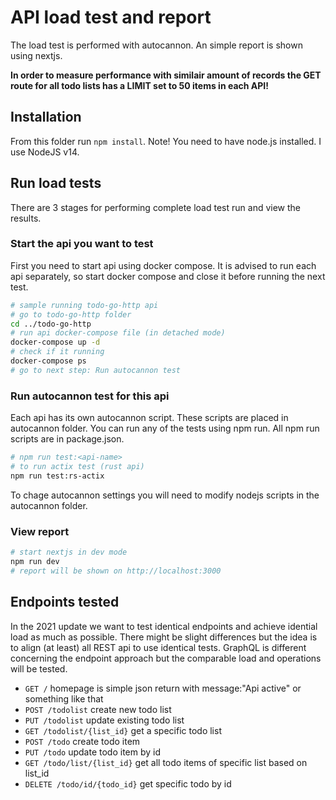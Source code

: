 # API load test and report

The load test is performed with autocannon. An simple report is shown using nextjs.

**In order to measure performance with similair amount of records the GET route for all todo lists has a LIMIT set to 50 items in each API!**

## Installation

From this folder run `npm install`. Note! You need to have node.js installed. I use NodeJS v14.

## Run load tests

There are 3 stages for performing complete load test run and view the results.

### Start the api you want to test

First you need to start api using docker compose. It is advised to run each api separately, so start docker compose and close it before running the next test.

```bash
# sample running todo-go-http api
# go to todo-go-http folder
cd ../todo-go-http
# run api docker-compose file (in detached mode)
docker-compose up -d
# check if it running
docker-compose ps
# go to next step: Run autocannon test
```

### Run autocannon test for this api

Each api has its own autocannon script. These scripts are placed in autocannon folder. You can run any of the tests using npm run. All npm run scripts are in package.json.

```bash
# npm run test:<api-name>
# to run actix test (rust api)
npm run test:rs-actix
```

To chage autocannon settings you will need to modify nodejs scripts in the autocannon folder.

### View report

```bash
# start nextjs in dev mode
npm run dev
# report will be shown on http://localhost:3000
```

## Endpoints tested

In the 2021 update we want to test identical endpoints and achieve idential load as much as possible. There might be slight differences but the idea is to align (at least) all REST api to use identical tests. GraphQL is different concerning the endpoint approach but the comparable load and operations will be tested.

- `GET /` homepage is simple json return with message:"Api active" or something like that
- `POST /todolist` create new todo list
- `PUT /todolist` update existing todo list
- `GET /todolist/{list_id}` get a specific todo list
- `POST /todo` create todo item
- `PUT /todo` update todo item by id
- `GET /todo/list/{list_id}` get all todo items of specific list based on list_id
- `DELETE /todo/id/{todo_id}` get specific todo by id
